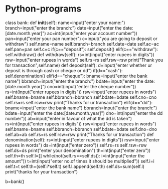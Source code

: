 # Python-programs
class bank:
    def __init__(self):
        name=input("enter your name:")
        branch=input("enter the branch:")
        date=input("enter the date:[date.month.year]")
        ac=int(input("enter your account number"))
        pan=input("enter your pan number")
        c=input("you are going to deposit or withdraw")
        self.name=name
        self.branch=branch
        self.date=date
        self.ac=ac
        self.pan=pan
        self.c=c
        if(c=="deposit"):
            self.deposit()
        elif(c=="withdraw"):
            self.withdraw()
    def withdraw(self):
        rs=int(input("enter rupees in digits"))
        rsw=input("enter rupees in words")
        self.rs=rs
        self.rsw=rsw
        print("Thank you for transaction",self.name)
    def deposit(self):
        d=input("enter whether ur deposit is through cash or cheque or dd")
        if(d=="cash"):
          self.denomination()
        elif(d=="cheque"):
            bname=input("enter the bank name")
            bbranch=input("enter the branch:")
            bdate=input("enter the date:[date.month.year]")
            cno=int(input("enter the cheque number"))
            rs=int(input("enter rupees in digits"))
            rsw=input("enter rupees in words")
            self.bname=bname
            self.bbranch=bbranch
            self.bdate=bdate
            self.cno=cno
            self.rs=rs
            self.rsw=rsw
            print("Thanks for ur transaction")
        elif(d=="dd"):
            bname=input("enter the bank name")
            bbranch=input("enter the branch:")
            bdate=input("enter the date:[date.month.year]")
            dno=int(input("enter the dd number"))
            ab=input("enter in favour of what the dd is taken")
            rs=int(input("enter rupees in digits"))
            rsw=input("enter rupees in words")
            self.bname=bname
            self.bbranch=bbranch
            self.bdate=bdate
            self.dno=dno
            self.ab=ab
            self.rs=rs
            self.rsw=rsw
            print("Thanks for ur transaction")
    def denomination(self):
            rs=int(input("enter rupees in digits"))
            rsw=input("enter rupees in words")
            ds=int(input("enter zero"))
            self.rs=rs
            self.rsw=rsw
            self.ds=ds
            print("enter your denomination")
            th=int(input("enter zero"))
            self.th=th
            self.l=[]
            while(not(self.rs==self.ds)):
                i=int(input("enter the amount"))
                t=int(input("enter no.of times it should be multiplied"))
                self.i=i
                self.t=t
                self.th=(self.i*self.t)
                self.l.append(self.th)
                self.ds=sum(self.l)
            print("thanks for your transaction")

b=bank()
                
